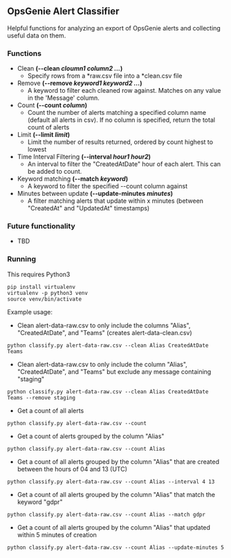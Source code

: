 ## OpsGenie Alert Classifier
Helpful functions for analyzing an export of OpsGenie alerts and collecting useful data on them.

### Functions
* Clean **(--clean _cloumn1_ _column2_ _..._)**
  * Specify rows from a *raw.csv file into a *clean.csv file
* Remove **(--remove _keyword1_ _keyword2_ _..._)**
  * A keyword to filter each cleaned row against. Matches on any value in the 'Message' column.
* Count **(--count _column_)**
  * Count the number of alerts matching a specified column name (default all alerts in csv). If no column is specified, return the total count of alerts
* Limit **(--limit _limit_)**
  * Limit the number of results returned, ordered by count highest to lowest
* Time Interval Filtering **(--interval _hour1_ _hour2_)**
  * An interval to filter the "CreatedAtDate" hour of each alert. This can be added to count.
* Keyword matching **(--match _keyword_)**
  * A keyword to filter the specified --count column against
* Minutes between update **(--update-minutes _minutes_)**
  * A filter matching alerts that update within x minutes (between "CreatedAt" and "UpdatedAt" timestamps)

### Future functionality
* TBD

### Running
This requires Python3
```
pip install virtualenv
virtualenv -p python3 venv
source venv/bin/activate
```


Example usage:
- Clean alert-data-raw.csv to only include the columns "Alias", "CreatedAtDate", and "Teams" (creates alert-data-clean.csv)
```
python classify.py alert-data-raw.csv --clean Alias CreatedAtDate Teams
```

- Clean alert-data-raw.csv to only include the column "Alias", "CreatedAtDate", and "Teams" but exclude any message containing "staging"
```
python classify.py alert-data-raw.csv --clean Alias CreatedAtDate Teams --remove staging
```

- Get a count of all alerts
```
python classify.py alert-data-raw.csv --count
```

- Get a count of alerts grouped by the column "Alias"
```
python classify.py alert-data-raw.csv --count Alias
```

- Get a count of all alerts grouped by the column "Alias" that are created between the hours of 04 and 13 (UTC)
```
python classify.py alert-data-raw.csv --count Alias --interval 4 13
```

- Get a count of all alerts grouped by the column "Alias" that match the keyword "gdpr"
```
python classify.py alert-data-raw.csv --count Alias --match gdpr
```

- Get a count of all alerts grouped by the column "Alias" that updated within 5 minutes of creation
```
python classify.py alert-data-raw.csv --count Alias --update-minutes 5
```
